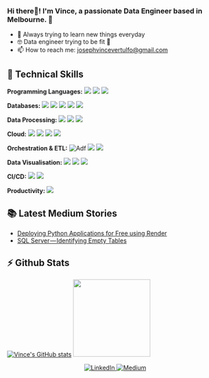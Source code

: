 ### Hi there👋! I'm Vince, a passionate Data Engineer based in Melbourne. 🦘

- 🔭 Always trying to learn new things everyday
- 🤓 Data engineer trying to be fit 💪
- 📫 How to reach me: josephvincevertulfo@gmail.com

## 💼 Technical Skills

**Programming Languages:**
![](https://img.shields.io/badge/Python-3776AB?style=flat&logo=python&logoColor=white)
![](https://img.shields.io/badge/SQL-07405E?style=flat&logo=sqlite&logoColor=white)
![](https://img.shields.io/badge/Powershell-2CA5E0?style=flat&logo=powershell&logoColor=white)

**Databases:**
![](https://img.shields.io/badge/SQL_Server-CC2927?style=flat&logo=microsoft-sql-server&logoColor=white)
![](https://img.shields.io/badge/PostgreSQL-336791?style=flat&logo=postgresql&logoColor=white)
![](https://img.shields.io/badge/MySQL-4479A1?style=flat&logo=mysql&logoColor=white)
![](https://img.shields.io/badge/Oracle_DB-F80000?style=flat&logo=oracle&logoColor=white)
![](https://img.shields.io/badge/BigQuery-4285F4?style=flat&logo=google-cloud&logoColor=white)

**Data Processing:**
![](https://img.shields.io/badge/dbt-FF6F61?style=flat&logo=dbt&logoColor=white)
![](https://img.shields.io/badge/Spark-E25A1C?style=flat&logo=apache-spark&logoColor=white)
![](https://img.shields.io/badge/duckdb-F2C811?style=flat&logoColor=white)

**Cloud:**
![](https://img.shields.io/badge/Microsoft_Azure-0089D6?style=flat&logo=microsoft-azure&logoColor=white)
![](https://img.shields.io/badge/AWS-232F3E?style=flat&logo=amazon-aws&logoColor=white)
![](https://img.shields.io/badge/Google_Cloud-4285F4?style=flat&logo=google-cloud&logoColor=white)
![](https://img.shields.io/badge/Databricks-FF3621?style=flat&logo=databricks&logoColor=white)

**Orchestration & ETL:**
![Adf](https://img.shields.io/badge/Azure_Data_Factory-blue??style=flat&logo=microsoft-azure&logoColor=white)
![](https://img.shields.io/badge/Spark-E25A1C?style=flat&logo=apache-spark&logoColor=white)
![](https://img.shields.io/badge/Airflow-017CEE?style=flat&logo=apache-airflow&logoColor=white)

**Data Visualisation:**
![](https://img.shields.io/badge/Power_BI-F2C811?style=flat&logo=microsoft-power-bi&logoColor=white)
![](https://img.shields.io/badge/Tableau-E97627?style=flat&logo=tableau&logoColor=white)
![](https://img.shields.io/badge/Looker-000000?style=flat&logo=looker&logoColor=white)

**CI/CD:**
![](https://img.shields.io/badge/Azure_DevOps-0078D7?style=flat&logo=azure-devops&logoColor=white)
![](https://img.shields.io/badge/GitHub_Actions-2088FF?style=flat&logo=github-actions&logoColor=white)

**Productivity:**
![](https://img.shields.io/badge/Git-F05032?style=flat&logo=git&logoColor=white)



## 📚 Latest Medium Stories
<!-- MEDIUM-BLOG-POST:START -->
- [Deploying Python Applications for Free using Render](https://melbdataguy.medium.com/deploying-python-applications-for-free-using-render-90d7a0442dd4?source=rss-53a9aa0bd4ce------2)
- [SQL Server — Identifying Empty Tables](https://melbdataguy.medium.com/sql-server-identifying-empty-tables-15813583adc7?source=rss-53a9aa0bd4ce------2)
<!-- MEDIUM-BLOG-POST:END -->

## ⚡ Github Stats
[![Vince's GitHub stats](https://github-readme-stats.vercel.app/api?username=vincevertulfo)](https://github.com/vincevertulfo/github-readme-stats)
<img height="180em" src="https://github-readme-stats.vercel.app/api/top-langs/?username=vincevertulfo&show_icons=true&hide_border=true&layout=compact&hide_progress=true&langs_count=10"/>


<center>
<a href="https://www.linkedin.com/in/vincevertulfo/" target="_blank">
    <img src="https://img.shields.io/badge/linkedin-%230077B5.svg?&style=for-the-badge&logo=linkedin&logoColor=white&color=071A2C" alt="LinkedIn"/>
  </a>
 <a href="https://medium.com/@melbdataguy" target="_blank">
    <img src="https://img.shields.io/badge/medium-%2312100E.svg?&style=for-the-badge&logo=medium&logoColor=white&color=071A2C" alt="Medium"/>
  </a>
</center>